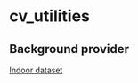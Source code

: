 # cv_utilities

## Background provider

[Indoor dataset](http://web.mit.edu/torralba/www/indoor.html)